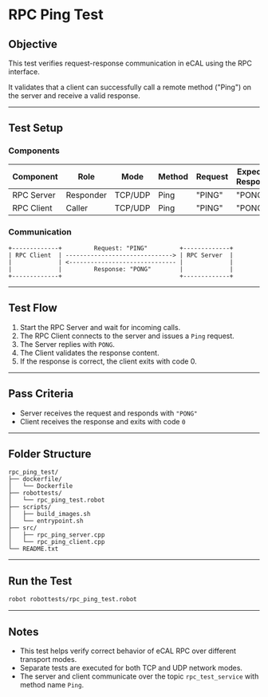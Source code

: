 # RPC Ping Test

## Objective

This test verifies request-response communication in eCAL using the RPC interface.

It validates that a client can successfully call a remote method ("Ping") on the server and receive a valid response.

---

## Test Setup

### Components

| Component       | Role     | Mode         | Method | Request | Expected Response |
|------------------|----------|--------------|--------|---------|-------------------|
| RPC Server       | Responder | TCP/UDP      | Ping   | "PING"  | "PONG"            |
| RPC Client       | Caller    | TCP/UDP      | Ping   | "PING"  | "PONG"            |

### Communication

```
+-------------+         Request: "PING"         +-------------+
| RPC Client  | ------------------------------> | RPC Server  |
|             | <------------------------------ |             |
|             |         Response: "PONG"        |             |
+-------------+                                 +-------------+
```

---

## Test Flow

1. Start the RPC Server and wait for incoming calls.
2. The RPC Client connects to the server and issues a `Ping` request.
3. The Server replies with `PONG`.
4. The Client validates the response content.
5. If the response is correct, the client exits with code 0.

---

## Pass Criteria

- Server receives the request and responds with `"PONG"`
- Client receives the response and exits with code `0`

---

## Folder Structure

```
rpc_ping_test/
├── dockerfile/
│   └── Dockerfile
├── robottests/
│   └── rpc_ping_test.robot
├── scripts/
│   ├── build_images.sh
│   └── entrypoint.sh
├── src/
│   ├── rpc_ping_server.cpp
│   └── rpc_ping_client.cpp
└── README.txt
```

---

## Run the Test

```bash
robot robottests/rpc_ping_test.robot
```

---

## Notes

- This test helps verify correct behavior of eCAL RPC over different transport modes.
- Separate tests are executed for both TCP and UDP network modes.
- The server and client communicate over the topic `rpc_test_service` with method name `Ping`.